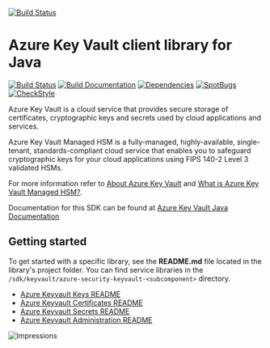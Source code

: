 [![Build Status](https://travis-ci.org/Azure/azure-keyvault-java.svg?branch=dev)](https://travis-ci.org/Azure/azure-keyvault-java)

# Azure Key Vault client library for Java

[![Build Status](https://dev.azure.com/azure-sdk/public/_apis/build/status/598?branchName=main)](https://dev.azure.com/azure-sdk/public/_build/latest?definitionId=598) [![Build Documentation](https://img.shields.io/badge/documentation-published-blue.svg)](https://azuresdkartifacts.blob.core.windows.net/azure-sdk-for-java/index.html) [![Dependencies](https://img.shields.io/badge/dependencies-analyzed-blue.svg)](https://azuresdkartifacts.blob.core.windows.net/azure-sdk-for-java/staging/dependencies.html) [![SpotBugs](https://img.shields.io/badge/SpotBugs-Clean-success.svg)](https://azuresdkartifacts.blob.core.windows.net/azure-sdk-for-java/staging/spotbugsXml.html) [![CheckStyle](https://img.shields.io/badge/CheckStyle-Clean-success.svg)](https://azuresdkartifacts.blob.core.windows.net/azure-sdk-for-java/staging/checkstyle-aggregate.html)

Azure Key Vault is a cloud service that provides secure storage of certificates, cryptographic keys and secrets used by cloud applications and services.

Azure Key Vault Managed HSM is a fully-managed, highly-available, single-tenant, standards-compliant cloud service that enables you to safeguard cryptographic keys for your cloud applications using FIPS 140-2 Level 3 validated HSMs.

For more information refer to [About Azure Key Vault](https://docs.microsoft.com/azure/key-vault/general/overview) and [What is Azure Key Vault Managed HSM?](https://docs.microsoft.com/azure/key-vault/managed-hsm/overview).

Documentation for this SDK can be found at [Azure Key Vault Java Documentation](https://docs.microsoft.com/java/api/overview/azure/keyvault)

## Getting started

To get started with a specific library, see the **README.md** file located in the library's project folder. You can find service libraries in the `/sdk/keyvault/azure-security-keyvault-<subcomponent>` directory.
- [Azure Keyvault Keys README](https://github.com/Azure/azure-sdk-for-java/blob/main/sdk/keyvault/azure-security-keyvault-keys/README.md)
- [Azure Keyvault Certificates README](https://github.com/Azure/azure-sdk-for-java/blob/main/sdk/keyvault/azure-security-keyvault-certificates/README.md)
- [Azure Keyvault Secrets README](https://github.com/Azure/azure-sdk-for-java/blob/main/sdk/keyvault/azure-security-keyvault-secrets/README.md)
- [Azure Keyvault Administration README](https://github.com/Azure/azure-sdk-for-java/blob/main/sdk/keyvault/azure-security-keyvault-administration/README.md)

![Impressions](https://azure-sdk-impressions.azurewebsites.net/api/impressions/azure-sdk-for-java%2Fsdk%2Fkeyvault%2FREADME.png)
